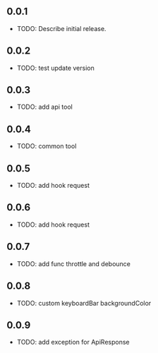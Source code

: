 ## 0.0.1

* TODO: Describe initial release.

## 0.0.2

* TODO: test update version

## 0.0.3 

* TODO: add api tool

## 0.0.4

* TODO: common  tool

## 0.0.5

* TODO: add hook request

## 0.0.6

* TODO: add hook request

## 0.0.7

* TODO: add func throttle and debounce

## 0.0.8

* TODO: custom keyboardBar backgroundColor

## 0.0.9

* TODO: add exception for ApiResponse